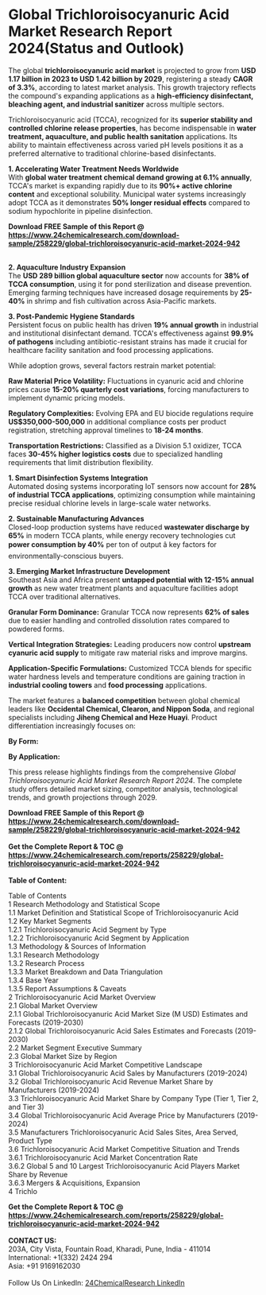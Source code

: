 <h1>Global Trichloroisocyanuric Acid Market Research Report 2024(Status and Outlook)</h1><p>The global <strong>trichloroisocyanuric acid market</strong> is projected to grow from <strong>USD 1.17 billion in 2023 to USD 1.42 billion by 2029</strong>, registering a steady <strong>CAGR of 3.3%</strong>, according to latest market analysis. This growth trajectory reflects the compound's expanding applications as a <strong>high-efficiency disinfectant, bleaching agent, and industrial sanitizer</strong> across multiple sectors.</p><p>Trichloroisocyanuric acid (TCCA), recognized for its <strong>superior stability and controlled chlorine release properties</strong>, has become indispensable in <strong>water treatment, aquaculture, and public health sanitation</strong> applications. Its ability to maintain effectiveness across varied pH levels positions it as a preferred alternative to traditional chlorine-based disinfectants.</p><p><strong>1. Accelerating Water Treatment Needs Worldwide</strong><br>
With <strong>global water treatment chemical demand growing at 6.1% annually</strong>, TCCA's market is expanding rapidly due to its <strong>90%+ active chlorine content</strong> and exceptional solubility. Municipal water systems increasingly adopt TCCA as it demonstrates <strong>50% longer residual effects</strong> compared to sodium hypochlorite in pipeline disinfection.</p><div><b>Download FREE Sample of this Report @ 
            <a href="https://www.24chemicalresearch.com/download-sample/258229/global-trichloroisocyanuric-acid-market-2024-942">
            https://www.24chemicalresearch.com/download-sample/258229/global-trichloroisocyanuric-acid-market-2024-942</a></b></div><br><p><strong>2. Aquaculture Industry Expansion</strong><br>
The <strong>USD 289 billion global aquaculture sector</strong> now accounts for <strong>38% of TCCA consumption</strong>, using it for pond sterilization and disease prevention. Emerging farming techniques have increased dosage requirements by <strong>25-40%</strong> in shrimp and fish cultivation across Asia-Pacific markets.</p><p><strong>3. Post-Pandemic Hygiene Standards</strong><br>
Persistent focus on public health has driven <strong>19% annual growth</strong> in industrial and institutional disinfectant demand. TCCA's effectiveness against <strong>99.9% of pathogens</strong> including antibiotic-resistant strains has made it crucial for healthcare facility sanitation and food processing applications.</p><p>While adoption grows, several factors restrain market potential:</p><p><strong>Raw Material Price Volatility:</strong> Fluctuations in cyanuric acid and chlorine prices cause <strong>15-20% quarterly cost variations</strong>, forcing manufacturers to implement dynamic pricing models.</p><p><strong>Regulatory Complexities:</strong> Evolving EPA and EU biocide regulations require <strong>US$350,000-500,000</strong> in additional compliance costs per product registration, stretching approval timelines to <strong>18-24 months</strong>.</p><p><strong>Transportation Restrictions:</strong> Classified as a Division 5.1 oxidizer, TCCA faces <strong>30-45% higher logistics costs</strong> due to specialized handling requirements that limit distribution flexibility.</p><p><strong>1. Smart Disinfection Systems Integration</strong><br>
Automated dosing systems incorporating IoT sensors now account for <strong>28% of industrial TCCA applications</strong>, optimizing consumption while maintaining precise residual chlorine levels in large-scale water networks.</p><p><strong>2. Sustainable Manufacturing Advances</strong><br>
Closed-loop production systems have reduced <strong>wastewater discharge by 65%</strong> in modern TCCA plants, while energy recovery technologies cut <strong>power consumption by 40%</strong> per ton of output â key factors for environmentally-conscious buyers.</p><p><strong>3. Emerging Market Infrastructure Development</strong><br>
Southeast Asia and Africa present <strong>untapped potential with 12-15% annual growth</strong> as new water treatment plants and aquaculture facilities adopt TCCA over traditional alternatives.</p><p><strong>Granular Form Dominance:</strong> Granular TCCA now represents <strong>62% of sales</strong> due to easier handling and controlled dissolution rates compared to powdered forms.</p><p><strong>Vertical Integration Strategies:</strong> Leading producers now control <strong>upstream cyanuric acid supply</strong> to mitigate raw material risks and improve margins.</p><p><strong>Application-Specific Formulations:</strong> Customized TCCA blends for specific water hardness levels and temperature conditions are gaining traction in <strong>industrial cooling towers</strong> and <strong>food processing</strong> applications.</p><p>The market features a <strong>balanced competition</strong> between global chemical leaders like <strong>Occidental Chemical, Clearon, and Nippon Soda</strong>, and regional specialists including <strong>Jiheng Chemical and Heze Huayi</strong>. Product differentiation increasingly focuses on:</p><p><strong>By Form:</strong></p><p><strong>By Application:</strong></p><p>This press release highlights findings from the comprehensive <em>Global Trichloroisocyanuric Acid Market Research Report 2024</em>. The complete study offers detailed market sizing, competitor analysis, technological trends, and growth projections through 2029.</p><div><b>Download FREE Sample of this Report @ 
            <a href="https://www.24chemicalresearch.com/download-sample/258229/global-trichloroisocyanuric-acid-market-2024-942">
            https://www.24chemicalresearch.com/download-sample/258229/global-trichloroisocyanuric-acid-market-2024-942</a></b></div><br><div><b>Get the Complete Report & TOC @ 
            <a href="https://www.24chemicalresearch.com/reports/258229/global-trichloroisocyanuric-acid-market-2024-942">
            https://www.24chemicalresearch.com/reports/258229/global-trichloroisocyanuric-acid-market-2024-942</a></b></div><br>
            <b>Table of Content:</b><p>Table of Contents<br />
1 Research Methodology and Statistical Scope<br />
1.1 Market Definition and Statistical Scope of Trichloroisocyanuric Acid<br />
1.2 Key Market Segments<br />
1.2.1 Trichloroisocyanuric Acid Segment by Type<br />
1.2.2 Trichloroisocyanuric Acid Segment by Application<br />
1.3 Methodology & Sources of Information<br />
1.3.1 Research Methodology<br />
1.3.2 Research Process<br />
1.3.3 Market Breakdown and Data Triangulation<br />
1.3.4 Base Year<br />
1.3.5 Report Assumptions & Caveats<br />
2 Trichloroisocyanuric Acid Market Overview<br />
2.1 Global Market Overview<br />
2.1.1 Global Trichloroisocyanuric Acid Market Size (M USD) Estimates and Forecasts (2019-2030)<br />
2.1.2 Global Trichloroisocyanuric Acid Sales Estimates and Forecasts (2019-2030)<br />
2.2 Market Segment Executive Summary<br />
2.3 Global Market Size by Region<br />
3 Trichloroisocyanuric Acid Market Competitive Landscape<br />
3.1 Global Trichloroisocyanuric Acid Sales by Manufacturers (2019-2024)<br />
3.2 Global Trichloroisocyanuric Acid Revenue Market Share by Manufacturers (2019-2024)<br />
3.3 Trichloroisocyanuric Acid Market Share by Company Type (Tier 1, Tier 2, and Tier 3)<br />
3.4 Global Trichloroisocyanuric Acid Average Price by Manufacturers (2019-2024)<br />
3.5 Manufacturers Trichloroisocyanuric Acid Sales Sites, Area Served, Product Type<br />
3.6 Trichloroisocyanuric Acid Market Competitive Situation and Trends<br />
3.6.1 Trichloroisocyanuric Acid Market Concentration Rate<br />
3.6.2 Global 5 and 10 Largest Trichloroisocyanuric Acid Players Market Share by Revenue<br />
3.6.3 Mergers & Acquisitions, Expansion<br />
4 Trichlo</p><div><b>Get the Complete Report & TOC @ 
            <a href="https://www.24chemicalresearch.com/reports/258229/global-trichloroisocyanuric-acid-market-2024-942">
            https://www.24chemicalresearch.com/reports/258229/global-trichloroisocyanuric-acid-market-2024-942</a></b></div><br><b>CONTACT US:</b><br>
            203A, City Vista, Fountain Road, Kharadi, Pune, India - 411014<br>
            International: +1(332) 2424 294<br>
            Asia: +91 9169162030 <br><br>
            Follow Us On LinkedIn: <a href="https://www.linkedin.com/company/24chemicalresearch/">24ChemicalResearch LinkedIn</a>